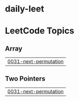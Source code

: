 # daily-leet
<!---LeetCode Topics Start-->
# LeetCode Topics
## Array
|  |
| ------- |
| [0031-next-permutation](https://github.com/Parikshithvv/daily-leet/tree/master/0031-next-permutation) |
## Two Pointers
|  |
| ------- |
| [0031-next-permutation](https://github.com/Parikshithvv/daily-leet/tree/master/0031-next-permutation) |
<!---LeetCode Topics End-->